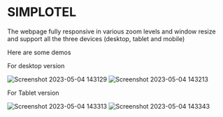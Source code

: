 # SIMPLOTEL
The webpage fully responsive in various zoom levels and window resize and support all the three devices (desktop, tablet and mobile)





Here are some demos

For desktop version


![Screenshot 2023-05-04 143129](https://user-images.githubusercontent.com/99668292/236159458-7310d9c6-ef74-4625-8192-c70b89419183.png)
![Screenshot 2023-05-04 143213](https://user-images.githubusercontent.com/99668292/236159496-9e80624d-842a-4a20-b64b-dfb5c9e500a6.png)


For Tablet version



![Screenshot 2023-05-04 143313](https://user-images.githubusercontent.com/99668292/236159584-c96588e0-d798-474e-9610-b421ede13200.png)
![Screenshot 2023-05-04 143343](https://user-images.githubusercontent.com/99668292/236159615-e07d48cc-edce-4203-b79c-2510c18b2d55.png)




